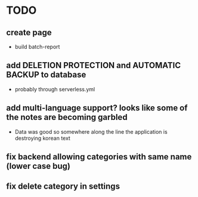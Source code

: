# TODO

## create page
  - build batch-report

## add DELETION PROTECTION and AUTOMATIC BACKUP to database
  - probably through serverless.yml

## add multi-language support? looks like some of the notes are becoming garbled
  - Data was good so somewhere along the line the application is destroying korean text

## fix backend allowing categories with same name (lower case bug)

## fix delete category in settings
